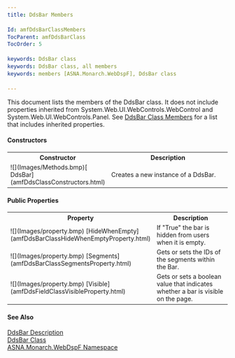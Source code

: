 ```yaml
---
title: DdsBar Members

Id: amfDdsBarClassMembers
TocParent: amfDdsBarClass
TocOrder: 5

keywords: DdsBar class
keywords: DdsBar class, all members
keywords: members [ASNA.Monarch.WebDspF], DdsBar class

---
```


This document lists the members of the DdsBar class. It does not include properties inherited from System.Web.UI.WebControls.WebControl and System.Web.UI.WebControls.Panel. See [DdsBar Class Members](amfDdsBarClassProperties.html) for a list that includes inherited properties.
<!-- start constructor table -->	

#### Constructors
<table class="mytable" cellspacing="0" cellpadding="4" width="90%">
          <colgroup>
            <col width="30%" />
            <col width="70%" />
          </colgroup>
          <tr>
            <th>Constructor</th>
            <th>Description</th>
          </tr>
<!-- end copy BUT put in extra div and end of table -->
          <tr>
            <td>![](Images/Methods.bmp)[
              DdsBar](amfDdsClassConstructors.html)</td>
            <td>Creates a new instance of a
            DdsBar.</td>
          </tr>
</table>

<!-- start table -->	

#### Public Properties
<table class="mytable" cellspacing="0" cellpadding="4" width="90%">
          <colgroup>
            <col width="30%" />
            <col width="70%" />
          </colgroup>
          <tr>
            <th>Property</th>
            <th>Description</th>
          </tr>
<!-- end copy BUT put in extra div and end of table -->
           <tr>
            <td>![](Images/property.bmp) [HideWhenEmpty](amfDdsBarClassHideWhenEmptyProperty.html)</td>
            <td>If "True" the bar is hidden from users when it is empty.</td>
          </tr>          
		  <tr>
            <td>![](Images/property.bmp) [Segments](amfDdsBarClassSegmentsProperty.html)</td>
            <td>Gets or sets the IDs of the segments within the Bar.</td>
          </tr>

  <tr>
            <td>![](Images/property.bmp) [Visible](amfDdsFieldClassVisibleProperty.html)</td>
            <td>Gets or sets a boolean value that indicates whether a bar is visible on
            the page.</td>
          </tr>

</table>

<!-- start table -->	

#### See Also
[DdsBar Description](amfUnderstandingBars.html) <br /> [DdsBar Class](amfDdsBarClass.html) <br /> [ ASNA.Monarch.WebDspF Namespace](amfWebDspFNamespace.html) 
